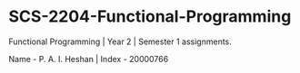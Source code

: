 # SCS-2204-Functional-Programming
Functional Programming | Year 2 | Semester 1 assignments.

Name - P. A. I. Heshan | Index - 20000766

